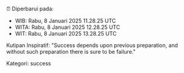 ⏰ Diperbarui pada:
- WIB: Rabu, 8 Januari 2025 11.28.25 UTC
- WITA: Rabu, 8 Januari 2025 12.28.25 UTC
- WIT: Rabu, 8 Januari 2025 13.28.25 UTC

Kutipan Inspiratif:
"Success depends upon previous preparation, and without such preparation there is sure to be failure."


Kategori: success

